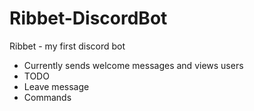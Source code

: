 # Ribbet-DiscordBot
Ribbet - my first discord bot
- Currently sends welcome messages and views users
 - TODO
 - Leave message
 - Commands
